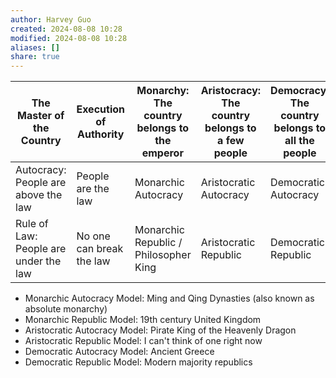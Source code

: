```yaml
---
author: Harvey Guo
created: 2024-08-08 10:28
modified: 2024-08-08 10:28
aliases: []
share: true
---
```


| The Master of the Country | Execution of Authority | Monarchy: The country belongs to the emperor | Aristocracy: The country belongs to a few people | Democracy: The country belongs to all the people |
|---------------------------|------------------------|---------------------------------------------|-----------------------------------------------|------------------------------------------------|
| Autocracy: People are above the law | People are the law | Monarchic Autocracy | Aristocratic Autocracy | Democratic Autocracy |
| Rule of Law: People are under the law | No one can break the law | Monarchic Republic / Philosopher King | Aristocratic Republic | Democratic Republic |

- Monarchic Autocracy Model: Ming and Qing Dynasties (also known as absolute monarchy)
- Monarchic Republic Model: 19th century United Kingdom
- Aristocratic Autocracy Model: Pirate King of the Heavenly Dragon
- Aristocratic Republic Model: I can't think of one right now 
- Democratic Autocracy Model: Ancient Greece 
- Democratic Republic Model: Modern majority republics
